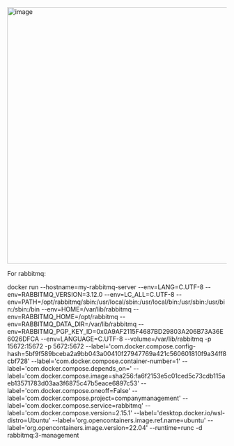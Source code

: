 <img width="589" alt="image" src="https://github.com/casianavoicu/CompanyManagement/assets/37022808/244e92f6-dfa2-4c59-829a-ded09b8db841">


For rabbitmq:

docker run --hostname=my-rabbitmq-server --env=LANG=C.UTF-8 --env=RABBITMQ_VERSION=3.12.0 --env=LC_ALL=C.UTF-8 --env=PATH=/opt/rabbitmq/sbin:/usr/local/sbin:/usr/local/bin:/usr/sbin:/usr/bin:/sbin:/bin --env=HOME=/var/lib/rabbitmq --env=RABBITMQ_HOME=/opt/rabbitmq --env=RABBITMQ_DATA_DIR=/var/lib/rabbitmq --env=RABBITMQ_PGP_KEY_ID=0x0A9AF2115F4687BD29803A206B73A36E6026DFCA --env=LANGUAGE=C.UTF-8 --volume=/var/lib/rabbitmq -p 15672:15672 -p 5672:5672 --label='com.docker.compose.config-hash=5bf9f589bceba2a9bb043a00410f27947769a421c560601810f9a34ff8cbf728' --label='com.docker.compose.container-number=1' --label='com.docker.compose.depends_on=' --label='com.docker.compose.image=sha256:fa6f2153e5c01ced5c73cdb115aeb13571783d03aa3f6875c47b5eace6897c53' --label='com.docker.compose.oneoff=False' --label='com.docker.compose.project=companymanagement' --label='com.docker.compose.service=rabbitmq' --label='com.docker.compose.version=2.15.1' --label='desktop.docker.io/wsl-distro=Ubuntu' --label='org.opencontainers.image.ref.name=ubuntu' --label='org.opencontainers.image.version=22.04' --runtime=runc -d rabbitmq:3-management
